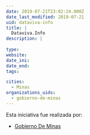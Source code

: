 ```yaml
---
date: 2019-07-21T23:02:24.000Z
date_last_modified: 2019-07-21
uid: dataviva-info
title: |
  Dataviva.Info
description: |
  
type: 
website: 
date_ini: 
date_end: 
tags:

cities: 
  - Minas
organizations_uids:
  - gobierno-de-minas
---
```


Esta iniciativa fue realizada por:

- [Gobierno De Minas](/organizaciones/gobierno-de-minas)
